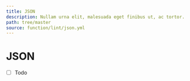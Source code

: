 ```yaml
---
title: JSON
description: Nullam urna elit, malesuada eget finibus ut, ac tortor.
path: tree/master
source: function/lint/json.yml
---
```


# JSON

- [ ] Todo
